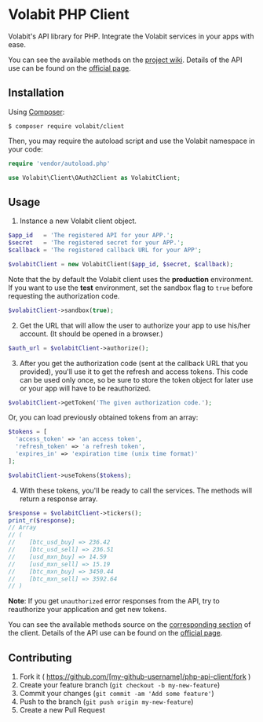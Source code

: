 # Volabit PHP Client

Volabit's API library for PHP. Integrate the Volabit services in your apps with ease.

You can see the available methods on the [project wiki][wiki]. Details of the API use can be found on the [official page][api-docs].

## Installation

Using [Composer][composer]:

    $ composer require volabit/client

Then, you may require the autoload script and use the Volabit namespace in your code:

```php
require 'vendor/autoload.php'

use Volabit\Client\OAuth2Client as VolabitClient;
```

## Usage

1) Instance a new Volabit client object.

```php
$app_id   = 'The registered API for your APP.';
$secret   = 'The registered secret for your APP.';
$callback = 'The registered callback URL for your APP';

$volabitClient = new VolabitClient($app_id, $secret, $callback);
```

Note that the by default the Volabit client uses the **production** environment. If you want to use the **test** environment, set the sandbox flag to `true` before requesting the authorization code.

```php
$volabitClient->sandbox(true);
```

2) Get the URL that will allow the user to authorize your app to use his/her account. (It should be opened in a browser.)

```php
$auth_url = $volabitClient->authorize();
```

3) After you get the authorization code (sent at the callback URL that you provided), you'll use it to get the refresh and access tokens. This code can be used only once, so be sure to store the token object for later use or your app will have to be reauthorized.

```php
$volabitClient->getToken('The given authorization code.');
```

Or, you can load previously obtained tokens from an array:

```php
$tokens = [
  'access_token' => 'an access token',
  'refresh_token' => 'a refresh token',
  'expires_in' => 'expiration time (unix time format)'
];

$volabitClient->useTokens($tokens);
```

4) With these tokens, you'll be ready to call the services. The methods will return a response array.

```php
$response = $volabitClient->tickers();
print_r($response);
// Array
// (
//    [btc_usd_buy] => 236.42
//    [btc_usd_sell] => 236.51
//    [usd_mxn_buy] => 14.59
//    [usd_mxn_sell] => 15.19
//    [btc_mxn_buy] => 3450.44
//    [btc_mxn_sell] => 3592.64
// )
```

**Note**: If you get `unauthorized` error responses from the API, try to reauthorize your application and get new tokens.

You can see the available methods source on the [corresponding section][source] of the client. Details of the API use can be found on the [official page][api-docs].

## Contributing

1. Fork it ( https://github.com/[my-github-username]/php-api-client/fork )
2. Create your feature branch (`git checkout -b my-new-feature`)
3. Commit your changes (`git commit -am 'Add some feature'`)
4. Push to the branch (`git push origin my-new-feature`)
5. Create a new Pull Request


[source]: https://github.com/coincovemx/php-api-client/blob/master/src/Volabit.php
[wiki]: https://github.com/coincovemx/php-api-client/wiki
[api-docs]: https://coincovemx.github.io/
[composer]: https://getcomposer.org/
